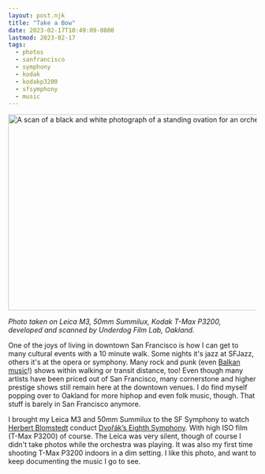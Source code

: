 ```yaml
---
layout: post.njk
title: "Take a Bow"
date: 2023-02-17T10:49:09-0800
lastmod: 2023-02-17
tags: 
  - photos
  - sanfrancisco
  - symphony
  - kodak
  - kodakp3200
  - sfsymphony
  - music
---
```

<img src="/img/1bcb6a7eff.jpg" width="600" height="397" alt="A scan of a black and white photograph of a standing ovation for an orchestra" />

*Photo taken on Leica M3, 50mm Summilux, Kodak T-Max P3200, developed and scanned by Underdog Film Lab, Oakland.*

One of the joys of living in downtown San Francisco is how I can get to many cultural events with a 10 minute walk. Some nights it's jazz at SFJazz, others it's at the opera or symphony. Many rock and punk (even [Balkan music](https://wl.seetickets.us/event/KAFANA-BALKAN/527965?afflky=RickshawStop)!) shows within walking or transit distance, too! Even though many artists have been priced out of San Francisco, many cornerstone and higher prestige shows still remain here at the downtown venues. I do find myself popping over to Oakland for more hiphop and even folk music, though. That stuff is barely in San Francisco anymore.

I brought my Leica M3 and 50mm Summilux to the SF Symphony to watch [Herbert Blomstedt](https://en.wikipedia.org/wiki/Herbert_Blomstedt) conduct [Dvořák’s Eighth Symphony](https://www.sfsymphony.org/Buy-Tickets/2022-23/Blomstedt-Conducts-Dvorak). With high ISO film (T-Max P3200) of course. The Leica was very silent, though of course I didn't take photos while the orchestra was playing. It was also my first time shooting T-Max P3200 indoors in a dim setting. I like this photo, and want to keep documenting the music I go to see.
